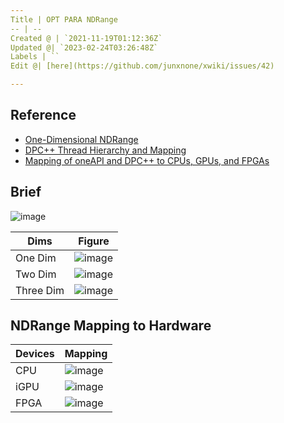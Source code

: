 ```yaml
---
Title | OPT PARA NDRange
-- | --
Created @ | `2021-11-19T01:12:36Z`
Updated @| `2023-02-24T03:26:48Z`
Labels | ``
Edit @| [here](https://github.com/junxnone/xwiki/issues/42)

---
```

## Reference
- [One-Dimensional NDRange](https://www.xilinx.com/html_docs/xilinx2017_4/sdaccel_doc/ece1504034297316.html)
- [DPC++ Thread Hierarchy and Mapping](https://www.intel.com/content/www/us/en/develop/documentation/oneapi-gpu-optimization-guide/top/thread-mapping.html)
- [Mapping of oneAPI and DPC++ to CPUs, GPUs, and FPGAs](https://www.intel.com/content/www/us/en/developer/articles/technical/comparing-cpus-gpus-and-fpgas-for-oneapi.html?wapkw=NDRANGE#gs.ivap1r)


## Brief


![image](https://user-images.githubusercontent.com/2216970/141645331-c69a9cdb-ae77-40c5-83c4-182faaf7c234.png)


Dims | Figure
-- | --
One Dim | ![image](https://user-images.githubusercontent.com/2216970/142524016-84a667ec-7c37-4881-b3c4-c612bd77f963.png)
Two Dim | ![image](https://user-images.githubusercontent.com/2216970/142524708-5f69b20d-2683-4189-b03e-148e054eb95f.png)
Three Dim | ![image](https://user-images.githubusercontent.com/2216970/142524937-881aa871-d0f3-4c53-abd8-7ea59b4b3b49.png)


## NDRange Mapping to Hardware

Devices | Mapping
-- | --
CPU | ![image](https://user-images.githubusercontent.com/2216970/221084720-632452b3-2aff-4441-8f63-25b616a7a7b0.png)
iGPU | ![image](https://user-images.githubusercontent.com/2216970/142132985-86a8e414-1596-4378-9069-d8609d0f329f.png)
FPGA | ![image](https://user-images.githubusercontent.com/2216970/146120629-aef3232d-7d90-4930-96b5-0917e11d195a.png)


